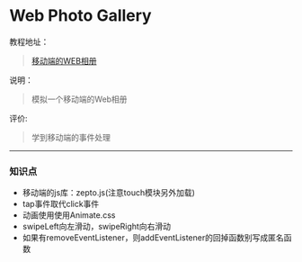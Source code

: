 # Web Photo Gallery

教程地址：
>[移动端的WEB相册](http://www.imooc.com/learn/140)

说明：
>模拟一个移动端的Web相册

评价:
>学到移动端的事件处理

---
### 知识点
- 移动端的js库：zepto.js(注意touch模块另外加载)
- tap事件取代click事件
- 动画使用使用Animate.css
- swipeLeft向左滑动，swipeRight向右滑动
- 如果有removeEventListener，则addEventListener的回掉函数别写成匿名函数
